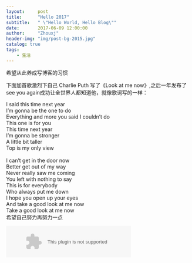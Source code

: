 ```yaml
---
layout:     post
title:      "Hello 2017"
subtitle:   " \"Hello World, Hello Blog\""
date:       2017-06-09 12:00:00
author:     "Zhouxj"
header-img: "img/post-bg-2015.jpg"
catalog: true
tags:
    - 生活
---
```



希望从此养成写博客的习惯

下面加首歌激烈下自己
Charlie Puth 写了《Look at me now》,之后一年发布了see you again成功让全世界人都知道他，就像歌词写的一样：

I said this time next year<br>
I’m gonna be the one to do<br>
Everything and more you said I couldn’t do<br>
This one is for you<br>
This time next year<br>
I’m gonna be stronger<br>
A little bit taller<br>
Top is my only view<br>
<br>
I can’t get in the door now<br>
Better get out of my way<br>
Never really saw me coming<br>
You left with nothing to say<br>
This is for everybody<br>
Who always put me down<br>
I hope you open up your eyes<br>
And take a good look at me now<br>
Take a good look at me now<br>
希望自己努力再努力一点

<embed src="//music.163.com/style/swf/widget.swf?sid=28188171&type=2&auto=1&width=320&height=66" width="340" height="86"  allowNetworking="all">

